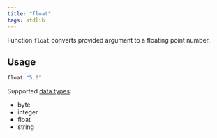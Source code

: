 ```yaml
---
title: "float"
tags: stdlib
---
```


Function `float` converts provided argument to a floating point number.

## Usage

```haskell
float "5.0"
```

Supported [data types](/docs/data-types.md):
* byte
* integer
* float
* string
